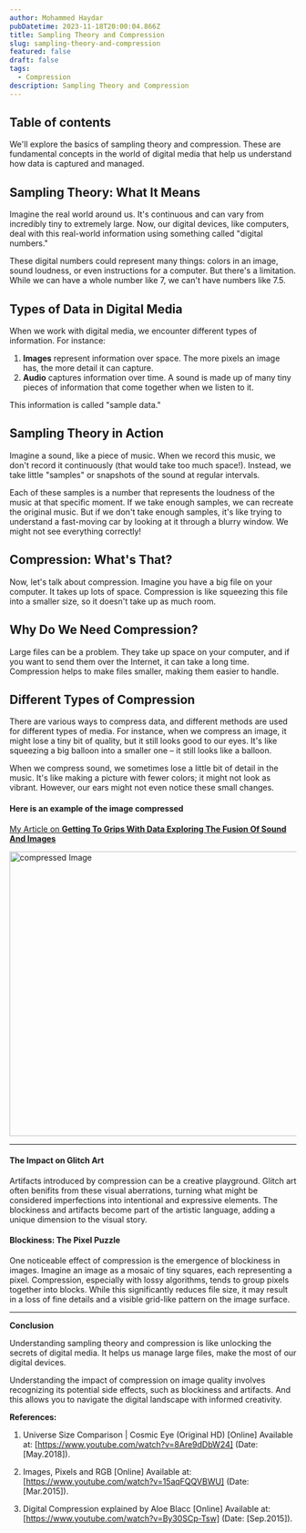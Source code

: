 ```yaml
---
author: Mohammed Haydar
pubDatetime: 2023-11-18T20:00:04.866Z
title: Sampling Theory and Compression
slug: sampling-theory-and-compression
featured: false
draft: false
tags:
  - Compression
description: Sampling Theory and Compression
---
```


## Table of contents

We'll explore the basics of sampling theory and compression. These are fundamental concepts in the world of digital media that help us understand how data is captured and managed.

## Sampling Theory: What It Means

Imagine the real world around us. It's continuous and can vary from incredibly tiny to extremely large. Now, our digital devices, like computers, deal with this real-world information using something called "digital numbers."

These digital numbers could represent many things: colors in an image, sound loudness, or even instructions for a computer. But there's a limitation. While we can have a whole number like 7, we can't have numbers like 7.5.

## Types of Data in Digital Media

When we work with digital media, we encounter different types of information. For instance:

1. **Images** represent information over space. The more pixels an image has, the more detail it can capture.
2. **Audio** captures information over time. A sound is made up of many tiny pieces of information that come together when we listen to it.

This information is called "sample data."

## Sampling Theory in Action

Imagine a sound, like a piece of music. When we record this music, we don't record it continuously (that would take too much space!). Instead, we take little "samples" or snapshots of the sound at regular intervals.

Each of these samples is a number that represents the loudness of the music at that specific moment. If we take enough samples, we can recreate the original music. But if we don't take enough samples, it's like trying to understand a fast-moving car by looking at it through a blurry window. We might not see everything correctly!

## Compression: What's That?

Now, let's talk about compression. Imagine you have a big file on your computer. It takes up lots of space. Compression is like squeezing this file into a smaller size, so it doesn't take up as much room.

## Why Do We Need Compression?

Large files can be a problem. They take up space on your computer, and if you want to send them over the Internet, it can take a long time. Compression helps to make files smaller, making them easier to handle.

## Different Types of Compression

There are various ways to compress data, and different methods are used for different types of media. For instance, when we compress an image, it might lose a tiny bit of quality, but it still looks good to our eyes. It's like squeezing a big balloon into a smaller one – it still looks like a balloon.

When we compress sound, we sometimes lose a little bit of detail in the music. It's like making a picture with fewer colors; it might not look as vibrant. However, our ears might not even notice these small changes.

#### Here is an example of the image compressed

[My Article on **Getting To Grips With Data Exploring The Fusion Of Sound And Images**](/posts/getting-to-grips-with-data-exploring-the-fusion-of-sound-and-images)

<img src="https://cdn.sanity.io/images/nnrx9w3l/production/42cf347a4526c1a4343b16fab2db6625ff37e983-1366x686.png?w=2000&fit=max&auto=format&dpr=2" alt="compressed Image" height="500" width="800" />

---

#### The Impact on Glitch Art

Artifacts introduced by compression can be a creative playground. Glitch art often benifits from these visual aberrations, turning what might be considered imperfections into intentional and expressive elements. The blockiness and artifacts become part of the artistic language, adding a unique dimension to the visual story.

#### Blockiness: The Pixel Puzzle

One noticeable effect of compression is the emergence of blockiness in images. Imagine an image as a mosaic of tiny squares, each representing a pixel. Compression, especially with lossy algorithms, tends to group pixels together into blocks. While this significantly reduces file size, it may result in a loss of fine details and a visible grid-like pattern on the image surface.

---

**Conclusion**

Understanding sampling theory and compression is like unlocking the secrets of digital media. It helps us manage large files, make the most of our digital devices.

Understanding the impact of compression on image quality involves recognizing its potential side effects, such as blockiness and artifacts. And this allows you to navigate the digital landscape with informed creativity.

**References:**

1. Universe Size Comparison | Cosmic Eye (Original HD) [Online] Available at: [https://www.youtube.com/watch?v=8Are9dDbW24] (Date: [May.2018]).

2. Images, Pixels and RGB
   [Online] Available at: [https://www.youtube.com/watch?v=15aqFQQVBWU] (Date: [Mar.2015]).

3. Digital Compression explained by Aloe Blacc
   [Online] Available at: [https://www.youtube.com/watch?v=By30SCp-Tsw] (Date: [Sep.2015]).
